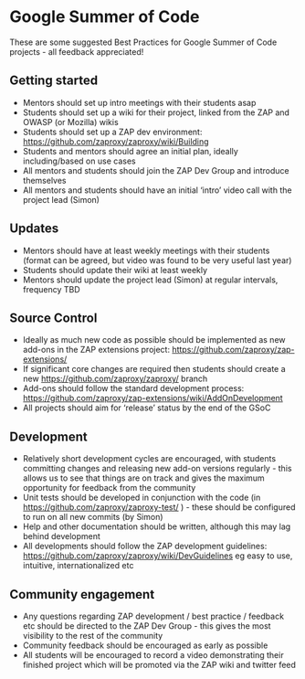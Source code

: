 # Google Summer of Code

These are some suggested Best Practices for Google Summer of Code projects - all feedback appreciated!

## Getting started
  * Mentors should set up intro meetings with their students asap
  * Students should set up a wiki for their project, linked from the ZAP and OWASP (or Mozilla) wikis
  * Students should set up a ZAP dev environment: https://github.com/zaproxy/zaproxy/wiki/Building
  * Students and mentors should agree an initial plan, ideally including/based on use cases
  * All mentors and students should join the ZAP Dev Group and introduce themselves
  * All mentors and students should have an initial ‘intro’ video call with the project lead (Simon)

## Updates
  * Mentors should have at least weekly meetings with their students (format can be agreed, but video was found to be very useful last year)
  * Students should update their wiki at least weekly
  * Mentors should update the project lead (Simon) at regular intervals, frequency TBD

## Source Control
  * Ideally as much new code as possible should be implemented as new add-ons in the ZAP extensions project: https://github.com/zaproxy/zap-extensions/
  * If significant core changes are required then students should create a new https://github.com/zaproxy/zaproxy/ branch
  * Add-ons should follow the standard development process: https://github.com/zaproxy/zap-extensions/wiki/AddOnDevelopment
  * All projects should aim for ‘release’ status by the end of the GSoC

## Development
  * Relatively short development cycles are encouraged, with students committing changes and releasing new add-on versions regularly - this allows us to see that things are on track and gives the maximum opportunity for feedback from the community
  * Unit tests should be developed in conjunction with the code (in https://github.com/zaproxy/zaproxy-test/ ) - these should be configured to run on all new commits (by Simon)
  * Help and other documentation should be written, although this may lag behind development
  * All developments should follow the ZAP development guidelines: https://github.com/zaproxy/zaproxy/wiki/DevGuidelines eg easy to use, intuitive, internationalized etc

## Community engagement
  * Any questions regarding ZAP development / best practice / feedback etc should be directed to the ZAP Dev Group - this gives the most visibility to the rest of the community
  * Community feedback should be encouraged as early as possible
  * All students will be encouraged to record a video demonstrating their finished project which will be promoted via the ZAP wiki and twitter feed